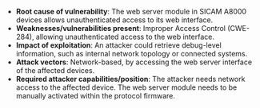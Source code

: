 - **Root cause of vulnerability**: The web server module in SICAM A8000 devices allows unauthenticated access to its web interface.
- **Weaknesses/vulnerabilities present**: Improper Access Control (CWE-284), allowing unauthenticated access to the web interface.
- **Impact of exploitation**: An attacker could retrieve debug-level information, such as internal network topology or connected systems.
- **Attack vectors**: Network-based, by accessing the web server interface of the affected devices.
- **Required attacker capabilities/position**: The attacker needs network access to the affected device. The web server module needs to be manually activated within the protocol firmware.